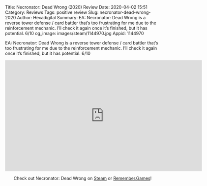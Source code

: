 Title: Necronator: Dead Wrong (2020) Review
Date: 2020-04-02 15:51
Category: Reviews
Tags: positive review
Slug: necronator-dead-wrong-2020
Author: Hexadigital
Summary: EA: Necronator: Dead Wrong is a reverse tower defense / card battler that’s too frustrating for me due to the reinforcement mechanic. I’ll check it again once it’s finished, but it has potential. 6/10
og_image: images/steam/1144970.jpg
Appid: 1144970

EA: Necronator: Dead Wrong is a reverse tower defense / card battler that’s too frustrating for me due to the reinforcement mechanic. I’ll check it again once it’s finished, but it has potential. 6/10

<center><iframe src="https://www.youtube.com/embed/iR13quvD1ZU?feature=oembed" allow="accelerometer; autoplay; encrypted-media; gyroscope; picture-in-picture" width="640" height="360" frameborder="0"></iframe>

Check out Necronator: Dead Wrong on [Steam](https://store.steampowered.com/app/1144970/?curator_clanid=34633900) or [Remember.Games](https://remember.games/game/4498/)!</center>
